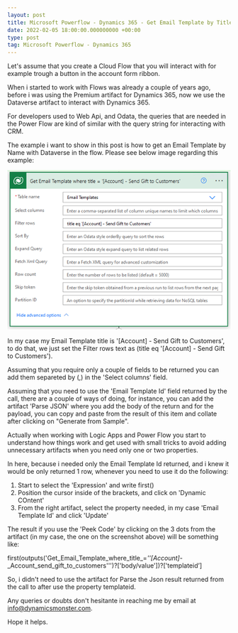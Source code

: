 ```yaml
---
layout: post
title: Microsoft Powerflow - Dynamics 365 - Get Email Template by Title
date: 2022-02-05 18:00:00.000000000 +00:00
type: post
tag: Microsoft Powerflow - Dynamics 365
---
```


Let's assume that you create a Cloud Flow that you will interact with for example trough a button in the account form ribbon.

When i started to work with Flows was already a couple of years ago, before i was using the Premium artifact for Dynamics 365, now we use the Dataverse artifact to interact with Dynamics 365.

For developers used to Web Api, and Odata, the queries that are needed in the Power Flow are kind of similar with the query string for interacting with CRM.

The example i want to show in this post is how to get an Email Template by Name with Dataverse in the flow. Please see below image regarding this example:

![Screen shot of getting an email template by title with dataverse](/images/posts/dataverse-get-emailtempalte-by-title.png)

In my case my Email Template title is '[Account] - Send Gift to Customers', to do that, we just set the Filter rows text as (title eq '[Account] - Send Gift to Customers').

Assuming that you require only a couple of fields to be returned you can add them separeted by (,) in the 'Select columns' field.

Assuming that you need to use the 'Email Template Id' field returned by the call, there are a couple of ways of doing, for instance, you can add the artifact 'Parse JSON' where you add the body of the return and for the payload, you can copy and paste from the result of this item and collate after clicking on "Generate from Sample".

Actually when working with Logic Apps and Power Flow you start to understand how things work and get used with small tricks to avoid adding unnecessary artifacts when you need only one or two properties.

In here, because i needed only the Email Template Id returned, and i knew it would be only returned 1 row, whenever you need to use it do the following:

1. Start to select the 'Expression' and write first()
2. Position the cursor inside of the brackets, and click on 'Dynamic COntent'
3. From the right artifact, select the property needed, in my case 'Email Template Id' and click 'Update'

The result if you use the 'Peek Code' by clicking on the 3 dots from the artifact (in my case, the one on the screenshot above) will be something like:

first(outputs('Get_Email_Template_where_title_=_''[Account]_-_Account_send_gift_to_customers''')?['body/value'])?['templateid’]

So, i didn't need to use the artifact for Parse the Json result returned from the call to after use the property templateid.

Any queries or doubts don't hesitante in reaching me by email at <info@dynamicsmonster.com>.

Hope it helps.
